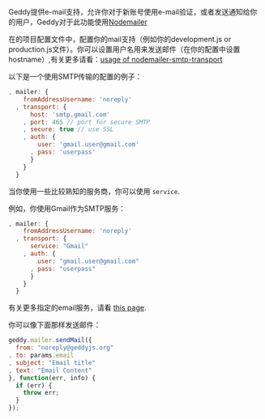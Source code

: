 Geddy提供e-mail支持，允许你对于新账号使用e-mail验证，或者发送通知给你的用户，Geddy对于此功能使用[Nodemailer](http://www.nodemailer.com/)

在的项目配置文件中，配置你的mail支持（例如你的development.js or production.js文件）。你可以设置用户名用来发送邮件（在你的配置中设置 hostname）,有关更多请看：[usage of nodemailer-smtp-transport](https://github.com/andris9/nodemailer-smtp-transport#usage)

以下是一个使用SMTP传输的配置的例子：

```javascript
, mailer: {
    fromAddressUsername: 'noreply'
  , transport: {
      host: 'smtp.gmail.com'
    , port: 465 // port for secure SMTP
    , secure: true // use SSL
    , auth: {
        user: 'gmail.user@gmail.com'
      , pass: 'userpass'
      }
    }
  }
```

当你使用一些比较熟知的服务商，你可以使用 `service`.

例如，你使用Gmail作为SMTP服务：
```javascript
, mailer: {
    fromAddressUsername: 'noreply'
  , transport: {
      service: "Gmail"
    , auth: {
        user: "gmail.user@gmail.com"
      , pass: "userpass"
      }
    }
  }
```

有关更多指定的email服务，请看 [this page](https://github.com/andris9/nodemailer-wellknown#supported-services).

你可以像下面那样发送邮件：

```javascript
geddy.mailer.sendMail({
  from: "noreply@geddyjs.org"
, to: params.email
, subject: "Email title"
, text: "Email Content"
}, function(err, info) {
  if (err) {
    throw err;
  }
});
```
